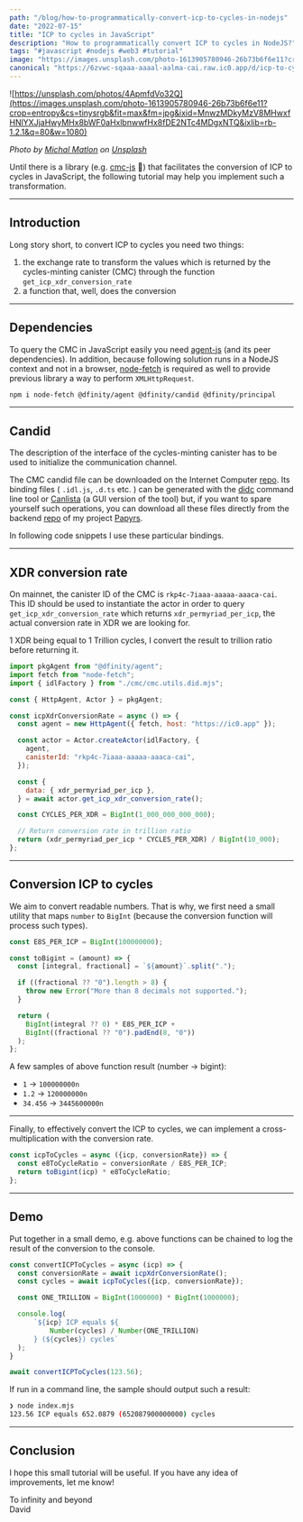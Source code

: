 ```yaml
---
path: "/blog/how-to-programmatically-convert-icp-to-cycles-in-nodejs"
date: "2022-07-15"
title: "ICP to cycles in JavaScript"
description: "How to programmatically convert ICP to cycles in NodeJS?"
tags: "#javascript #nodejs #web3 #tutorial"
image: "https://images.unsplash.com/photo-1613905780946-26b73b6f6e11?crop=entropy&cs=tinysrgb&fit=max&fm=jpg&ixid=MnwzMDkyMzV8MHwxfHNlYXJjaHwyMHx8bWF0aHxlbnwwfHx8fDE2NTc4MDgxNTQ&ixlib=rb-1.2.1&q=80&w=1080"
canonical: "https://6zvwc-sqaaa-aaaal-aalma-cai.raw.ic0.app/d/icp-to-cycles-in-javascript"
---
```

![https://unsplash.com/photos/4ApmfdVo32Q](https://images.unsplash.com/photo-1613905780946-26b73b6f6e11?crop=entropy&cs=tinysrgb&fit=max&fm=jpg&ixid=MnwzMDkyMzV8MHwxfHNlYXJjaHwyMHx8bWF0aHxlbnwwfHx8fDE2NTc4MDgxNTQ&ixlib=rb-1.2.1&q=80&w=1080)

*Photo by [Michal Matlon](https://unsplash.com/@michalmatlon?utm_source=Papyrs&utm_medium=referral) on [Unsplash](https://unsplash.com/?utm_source=unsplash&utm_medium=referral&utm_content=creditCopyText)*

Until there is a library (e.g. [cmc-js](https://github.com/dfinity/ic-js) 👀) that facilitates the conversion of ICP to cycles in JavaScript, the following tutorial may help you implement such a transformation.

* * *

## Introduction

Long story short, to convert ICP to cycles you need two things:

1.  the exchange rate to transform the values which is returned by the cycles-minting canister (CMC) through the function `get_icp_xdr_conversion_rate`
2.  a function that, well, does the conversion

* * *

## Dependencies

To query the CMC in JavaScript easily you need [agent-js](https://github.com/dfinity/agent-js) (and its peer dependencies). In addition, because following solution runs in a NodeJS context and not in a browser, [node-fetch](https://github.com/node-fetch/node-fetch) is required as well to provide previous library a way to perform `XMLHttpRequest`.

```bash
npm i node-fetch @dfinity/agent @dfinity/candid @dfinity/principal
```

* * *

## Candid

The description of the interface of the cycles-minting canister has to be used to initialize the communication channel.

The CMC candid file can be downloaded on the Internet Computer [repo](https://github.com/dfinity/ic/tree/master/rs/nns/cmc). Its binding files ( `.idl.js`, `.d.ts` etc. ) can be generated with the [didc](https://github.com/dfinity/candid/tree/master/tools/didc) command line tool or [Canlista](https://k7gat-daaaa-aaaae-qaahq-cai.raw.ic0.app/docs/) (a GUI version of the tool) but, if you want to spare yourself such operations, you can download all these files directly from the backend [repo](https://github.com/papyrs/ic/tree/main/ic/cmc) of my project [Papyrs](https://papy.rs).

In following code snippets I use these particular bindings.

* * *

## XDR conversion rate

On mainnet, the canister ID of the CMC is `rkp4c-7iaaa-aaaaa-aaaca-cai`. This ID should be used to instantiate the actor in order to query `get_icp_xdr_conversion_rate` which returns `xdr_permyriad_per_icp`, the actual conversion rate in XDR we are looking for.

1 XDR being equal to 1 Trillion cycles, I convert the result to trillion ratio before returning it.

```javascript
import pkgAgent from "@dfinity/agent";
import fetch from "node-fetch";
import { idlFactory } from "./cmc/cmc.utils.did.mjs";

const { HttpAgent, Actor } = pkgAgent;

const icpXdrConversionRate = async () => {
  const agent = new HttpAgent({ fetch, host: "https://ic0.app" });

  const actor = Actor.createActor(idlFactory, {
    agent,
    canisterId: "rkp4c-7iaaa-aaaaa-aaaca-cai",
  });

  const {
    data: { xdr_permyriad_per_icp },
  } = await actor.get_icp_xdr_conversion_rate();

  const CYCLES_PER_XDR = BigInt(1_000_000_000_000);

  // Return conversion rate in trillion ratio
  return (xdr_permyriad_per_icp * CYCLES_PER_XDR) / BigInt(10_000);
};
```

* * *

## Conversion ICP to cycles

We aim to convert readable numbers. That is why, we first need a small utility that maps `number` to `BigInt` (because the conversion function will process such types).

```javascript
const E8S_PER_ICP = BigInt(100000000);

const toBigint = (amount) => {
  const [integral, fractional] = `${amount}`.split(".");

  if ((fractional ?? "0").length > 8) {
    throw new Error("More than 8 decimals not supported.");
  }

  return (
    BigInt(integral ?? 0) * E8S_PER_ICP +
    BigInt((fractional ?? "0").padEnd(8, "0"))
  );
};
```

A few samples of above function result (number -> bigint):

*   `1` -> `100000000n`
*   `1.2` -> `120000000n`
*   `34.456` -> `3445600000n`

* * *

Finally, to effectively convert the ICP to cycles, we can implement a cross-multiplication with the conversion rate.

```javascript
const icpToCycles = async ({icp, conversionRate}) => {
  const e8ToCycleRatio = conversionRate / E8S_PER_ICP;
  return toBigint(icp) * e8ToCycleRatio;
};
```

* * *

## Demo

Put together in a small demo, e.g. above functions can be chained to log the result of the conversion to the console.

```javascript
const convertICPToCycles = async (icp) => {
  const conversionRate = await icpXdrConversionRate();
  const cycles = await icpToCycles({icp, conversionRate});

  const ONE_TRILLION = BigInt(1000000) * BigInt(1000000);

  console.log(
      `${icp} ICP equals ${
          Number(cycles) / Number(ONE_TRILLION)
      } (${cycles}) cycles`
  );
}

await convertICPToCycles(123.56);
```

If run in a command line, the sample should output such a result:

```bash
❯ node index.mjs
123.56 ICP equals 652.0879 (652087900000000) cycles
```

* * *

## Conclusion

I hope this small tutorial will be useful. If you have any idea of improvements, let me know!

To infinity and beyond  
David
